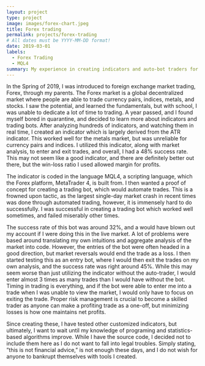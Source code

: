 ```yaml
---
layout: project
type: project
image: images/forex-chart.jpeg
title: Forex trading
permalink: projects/forex-trading
# All dates must be YYYY-MM-DD format!
date: 2019-03-01
labels:
  - Forex Trading
  - MQL4
summary: My experience in creating indicators and auto-bot traders for the Forex Market
---
```


In the Spring of 2019, I was introduced to foreign exchange market trading, Forex, through my parents. The Forex market is a global decentralized market where people are able to trade currency pairs, indices, metals, and stocks. I saw the potential, and learned the fundamentals, but with school, I was unable to dedicate a lot of time to trading. A year passed, and I found myself bored in quarantine, and decided to learn more about indicators and trading bots. After analyzing hundreds of indicators, and watching them in real time, I created an indicator which is largely derived from the ATR indicator. This worked well for the metals market, but was unreliable for currency pairs and indices. I utilized this indicator, along with market analysis, to enter and exit trades, and overall, I had a 48% success rate. This may not seem like a good indicator, and there are definitely better out there, but the win-loss ratio I used allowed margin for profits.

The indicator is coded in the language MQL4, a scripting language, which the Forex platform, MetaTrader 4, is built from. I then wanted a proof of concept for creating a trading bot, which would automate trades. This is a frowned upon tactic, as the largest single-day market crash in recent times was done through automated trading, however, it is immensely hard to do successfully. I was successful in creating a trading bot which worked well sometimes, and failed miserably other times.

The success rate of this bot was around 32%, and a would have blown out my account if I were doing this in the live market. A lot of problems were based around translating my own intuitions and aggregate analysis of the market into code. However, the entries of the bot were often headed in a good direction, but market reversals would end the trade as a loss. I then started testing this as an entry bot, where I would then exit the trades on my own analysis, and the success rate was right around 45%. While this may seem worse than just utilizing the indicator without the auto-trader, I would enter almost 3 times as many trades than I would have without the bot. Timing in trading is everything, and if the bot were able to enter me into a trade when I was unable to view the market, I would only have to focus on exiting the trade. Proper risk management is crucial to become a skilled trader as anyone can make a profiting trade as a one-off, but minimizing losses is how one maintains net profits.

Since creating these, I have tested other customized indicators, but ultimately, I want to wait until my knowledge of programing and statistics-based algorithms improve. While I have the source code, I decided not to include them here as I do not want to fall into legal troubles. Simply stating, ”this is not financial advice,” is not enough these days, and I do not wish for anyone to bankrupt themselves with tools I created.
